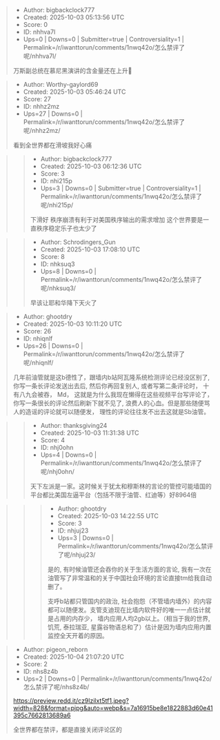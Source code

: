 > - Author: bigbackclock777
> - Created: 2025-10-03 05:13:56 UTC
> - Score: 0
> - ID: nhhva7l
> - Ups=0 | Downs=0 | Submitter=true | Controversiality=1 | Permalink=/r/iwanttorun/comments/1nwq42o/怎么禁评了呢/nhhva7l/
>
> 万斯副总统在慕尼黑演讲的含金量还在上升🤣

> - Author: Worthy-gaylord69
> - Created: 2025-10-03 05:46:24 UTC
> - Score: 27
> - ID: nhhz2mz
> - Ups=27 | Downs=0 | Permalink=/r/iwanttorun/comments/1nwq42o/怎么禁评了呢/nhhz2mz/
>
> 看到全世界都在滑坡我好心痛

>> - Author: bigbackclock777
>> - Created: 2025-10-03 06:12:36 UTC
>> - Score: 3
>> - ID: nhi215p
>> - Ups=3 | Downs=0 | Submitter=true | Controversiality=1 | Permalink=/r/iwanttorun/comments/1nwq42o/怎么禁评了呢/nhi215p/
>>
>> 下滑好 秩序崩溃有利于对美国秩序输出的需求增加 这个世界要是一直秩序稳定乐子也太少了

>> - Author: Schrodingers_Gun
>> - Created: 2025-10-03 17:08:10 UTC
>> - Score: 8
>> - ID: nhksuq3
>> - Ups=8 | Downs=0 | Permalink=/r/iwanttorun/comments/1nwq42o/怎么禁评了呢/nhksuq3/
>>
>> 早该让耶和华降下天火了

> - Author: ghootdry
> - Created: 2025-10-03 10:11:20 UTC
> - Score: 26
> - ID: nhiqnlf
> - Ups=26 | Downs=0 | Permalink=/r/iwanttorun/comments/1nwq42o/怎么禁评了呢/nhiqnlf/
>
> 几年前油管就是这b德性了，跟墙内b站阿瓦隆系统检测评论已经没区别了,  你写一条长评论发送出去后,  然后你再回复别人,  或者写第二条评论时， 十有八九会被吞，  Md， 这就是为什么我现在懒得在这些视频平台写评论了， 你写一条很长的评论然后刷新下就不见了,  浪费人的心血。但是那些随便骂人的造谣的评论就可以随便发， 理性的评论往往发不出去这就是Sb油管。

>> - Author: thanksgiving24
>> - Created: 2025-10-03 11:31:38 UTC
>> - Score: 4
>> - ID: nhj0ohn
>> - Ups=4 | Downs=0 | Permalink=/r/iwanttorun/comments/1nwq42o/怎么禁评了呢/nhj0ohn/
>>
>> 天下左派是一家。这时候关于犹太和穆斯林的言论的管控可能墙国的平台都比美国左逼平台（包括不限于油管、红迪等）好8964倍

>>> - Author: ghootdry
>>> - Created: 2025-10-03 14:22:55 UTC
>>> - Score: 3
>>> - ID: nhjuj23
>>> - Ups=3 | Downs=0 | Permalink=/r/iwanttorun/comments/1nwq42o/怎么禁评了呢/nhjuj23/
>>>
>>> 是的,  有时候油管还会吞你的关于生活方面的言论,   我有一次在油管写了非常温和的关于中国社会环境的言论直接tm给我自动删了。
>>> 
>>> 支呼b站都只管国内的政治, 社会抱怨（不管墙内墙外）的内容都可以随便发。支管支迪现在比墙内软件好的唯一一点估计就是占用的内存少， 墙内应用人均2gb以上。（相当于我的世界, 饥荒, 泰拉瑞亚, 星露谷物语总和了）估计是因为墙内应用内置监控全天开着的原因。

> - Author: pigeon_reborn
> - Created: 2025-10-04 21:07:20 UTC
> - Score: 2
> - ID: nhs8z4b
> - Ups=2 | Downs=0 | Permalink=/r/iwanttorun/comments/1nwq42o/怎么禁评了呢/nhs8z4b/
>
> https://preview.redd.it/cz9lzilxt5tf1.jpeg?width=828&format=pjpg&auto=webp&s=7a16915be8e1822883d60e41395c7662813689a6
> 
> 全世界都在禁评，都是直接关闭评论区的
